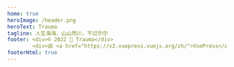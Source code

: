 ```yaml
---
home: true
heroImage: /header.png
heroText: Trauma
tagline: 人生海海，山山而川，不过尔尔
footer: <div>© 2022 🧐 Trauma</div>
        <div>由 <a href="https://v2.vuepress.vuejs.org/zh/">VuePress</a> 强力驱动</div>
footerHtml: true
---
```

